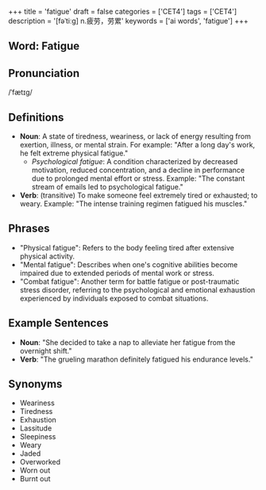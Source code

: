 +++
title = 'fatigue'
draft = false
categories = ['CET4']
tags = ['CET4']
description = '[fəˈtiːg] n.疲劳，劳累'
keywords = ['ai words', 'fatigue']
+++

## Word: Fatigue

## Pronunciation
/ˈfætɪɡ/
  
## Definitions
- **Noun**: A state of tiredness, weariness, or lack of energy resulting from exertion, illness, or mental strain. For example: "After a long day's work, he felt extreme physical fatigue."
  - *Psychological fatigue*: A condition characterized by decreased motivation, reduced concentration, and a decline in performance due to prolonged mental effort or stress. Example: "The constant stream of emails led to psychological fatigue."
- **Verb**: (transitive) To make someone feel extremely tired or exhausted; to weary. Example: "The intense training regimen fatigued his muscles."
  
## Phrases
- "Physical fatigue": Refers to the body feeling tired after extensive physical activity.
- "Mental fatigue": Describes when one's cognitive abilities become impaired due to extended periods of mental work or stress.
- "Combat fatigue": Another term for battle fatigue or post-traumatic stress disorder, referring to the psychological and emotional exhaustion experienced by individuals exposed to combat situations.

## Example Sentences
- **Noun**: "She decided to take a nap to alleviate her fatigue from the overnight shift."
- **Verb**: "The grueling marathon definitely fatigued his endurance levels."

## Synonyms
- Weariness
- Tiredness
- Exhaustion
- Lassitude
- Sleepiness
- Weary
- Jaded
- Overworked
- Worn out
- Burnt out
